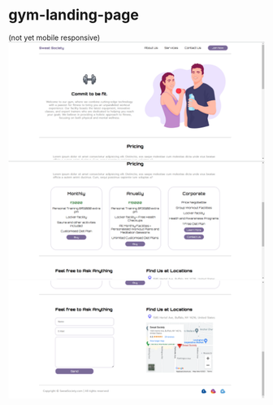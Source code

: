 # gym-landing-page
(not yet mobile responsive)
![image](https://github.com/DivyanshiDetroja/gym-landing-page/blob/main/gym-page-ss/gym-page-1.png)
![image](https://github.com/DivyanshiDetroja/gym-landing-page/blob/main/gym-page-ss/gym-page-2.png)
![image](https://github.com/DivyanshiDetroja/gym-landing-page/blob/main/gym-page-ss/gym-page-3.png)
